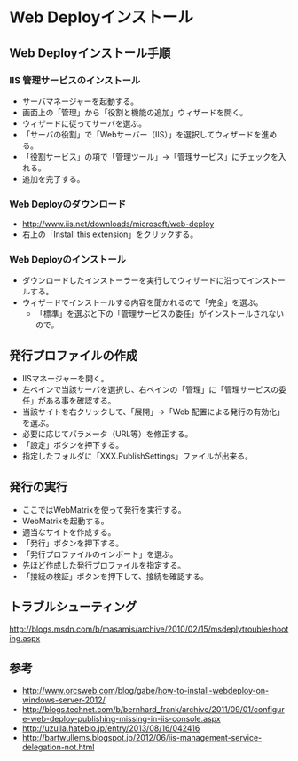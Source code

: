 ﻿# Web Deployインストール

## Web Deployインストール手順
### IIS 管理サービスのインストール

- サーバマネージャーを起動する。
- 画面上の「管理」から「役割と機能の追加」ウィザードを開く。
- ウィザードに従ってサーバを選ぶ。
- 「サーバの役割」で「Webサーバー（IIS）」を選択してウィザードを進める。
- 「役割サービス」の項で「管理ツール」→「管理サービス」にチェックを入れる。
- 追加を完了する。

### Web Deployのダウンロード

- http://www.iis.net/downloads/microsoft/web-deploy
- 右上の「Install this extension」をクリックする。

### Web Deployのインストール

- ダウンロードしたインストーラーを実行してウィザードに沿ってインストールする。
- ウィザードでインストールする内容を聞かれるので「完全」を選ぶ。
  - 「標準」を選ぶと下の「管理サービスの委任」がインストールされないので。

## 発行プロファイルの作成

- IISマネージャーを開く。
- 左ペインで当該サーバを選択し、右ペインの「管理」に「管理サービスの委任」がある事を確認する。
- 当該サイトを右クリックして、「展開」→「Web 配置による発行の有効化」を選ぶ。
- 必要に応じてパラメータ（URL等）を修正する。
- 「設定」ボタンを押下する。
- 指定したフォルダに「XXX.PublishSettings」ファイルが出来る。

## 発行の実行

- ここではWebMatrixを使って発行を実行する。
- WebMatrixを起動する。
- 適当なサイトを作成する。
- 「発行」ボタンを押下する。
- 「発行プロファイルのインポート」を選ぶ。
- 先ほど作成した発行プロファイルを指定する。
- 「接続の検証」ボタンを押下して、接続を確認する。

## トラブルシューティング
http://blogs.msdn.com/b/masamis/archive/2010/02/15/msdeplytroubleshooting.aspx

## 参考

- http://www.orcsweb.com/blog/gabe/how-to-install-webdeploy-on-windows-server-2012/
- http://blogs.technet.com/b/bernhard_frank/archive/2011/09/01/configure-web-deploy-publishing-missing-in-iis-console.aspx
- http://uzulla.hateblo.jp/entry/2013/08/16/042416
- http://bartwullems.blogspot.jp/2012/06/iis-management-service-delegation-not.html
